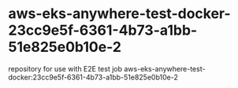 # aws-eks-anywhere-test-docker-23cc9e5f-6361-4b73-a1bb-51e825e0b10e-2
repository for use with E2E test job aws-eks-anywhere-test-docker:23cc9e5f-6361-4b73-a1bb-51e825e0b10e-2
